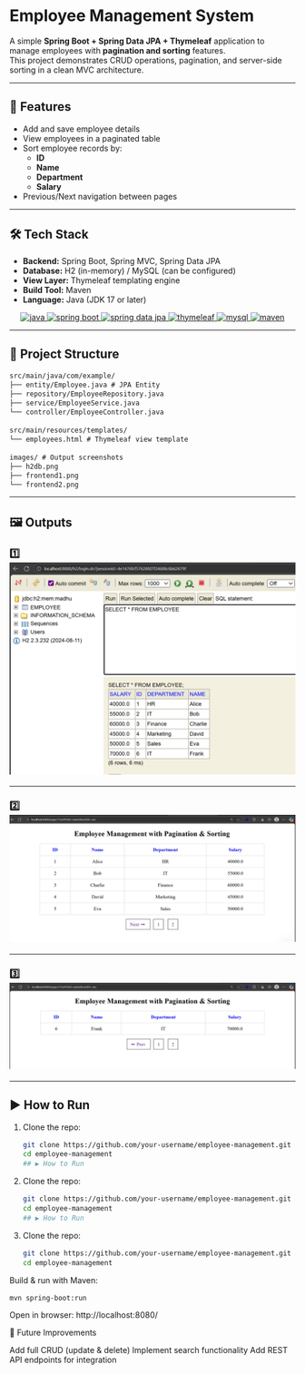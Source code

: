 # Employee Management System

A simple **Spring Boot + Spring Data JPA + Thymeleaf** application to manage employees with **pagination and sorting** features.  
This project demonstrates CRUD operations, pagination, and server-side sorting in a clean MVC architecture.

---

## 🚀 Features
- Add and save employee details
- View employees in a paginated table
- Sort employee records by:
  - **ID**
  - **Name**
  - **Department**
  - **Salary**
- Previous/Next navigation between pages

---

## 🛠️ Tech Stack
- **Backend:** Spring Boot, Spring MVC, Spring Data JPA  
- **Database:** H2 (in-memory) / MySQL (can be configured)  
- **View Layer:** Thymeleaf templating engine  
- **Build Tool:** Maven  
- **Language:** Java (JDK 17 or later)  



<p align="center">
  <a href="https://www.java.com/" target="_blank">
    <img src="https://cdn.jsdelivr.net/gh/devicons/devicon/icons/java/java-original.svg" alt="java" width="60" height="60"/>
  </a>
  <a href="https://spring.io/projects/spring-boot" target="_blank">
    <img src="https://cdn.jsdelivr.net/gh/devicons/devicon/icons/spring/spring-original.svg" alt="spring boot" width="60" height="60"/>
  </a>
  <a href="https://spring.io/projects/spring-data-jpa" target="_blank">
    <img src="https://cdn.jsdelivr.net/gh/devicons/devicon/icons/spring/spring-original.svg" alt="spring data jpa" width="60" height="60"/>
  </a>
  <a href="https://www.thymeleaf.org/" target="_blank">
    <img src="https://github.com/simple-icons/simple-icons/blob/develop/icons/thymeleaf.svg" alt="thymeleaf" width="60" height="60"/>
  </a>
  <a href="https://www.mysql.com/" target="_blank">
    <img src="https://cdn.jsdelivr.net/gh/devicons/devicon/icons/mysql/mysql-original-wordmark.svg" alt="mysql" width="60" height="60"/>
  </a>
  <a href="https://maven.apache.org/" target="_blank">
    <img src="https://cdn.jsdelivr.net/gh/devicons/devicon/icons/maven/maven-original.svg" alt="maven" width="60" height="60"/>
  </a>
</p>

---

## 📂 Project Structure
```text
src/main/java/com/example/
├── entity/Employee.java # JPA Entity
├── repository/EmployeeRepository.java
├── service/EmployeeService.java
└── controller/EmployeeController.java

src/main/resources/templates/
└── employees.html # Thymeleaf view template

images/ # Output screenshots
├── h2db.png
├── frontend1.png
└── frontend2.png
```
---

## 🖼️ Outputs

### 1️⃣  ![Home Page](images/h2db.png)

---

### 2️⃣ ![Pagination](images/frontend1.png)

---

### 3️⃣ ![Sorting](images/frontend2.png)

---
## ▶️ How to Run
1. Clone the repo:
   ```bash
   git clone https://github.com/your-username/employee-management.git
   cd employee-management
   ## ▶️ How to Run
1. Clone the repo:
   ```bash
   git clone https://github.com/your-username/employee-management.git
   cd employee-management
   ## ▶️ How to Run
1. Clone the repo:
   ```bash
   git clone https://github.com/your-username/employee-management.git
   cd employee-management
   ```
Build & run with Maven:
```
mvn spring-boot:run
```
Open in browser: http://localhost:8080/

📌 Future Improvements

Add full CRUD (update & delete)
Implement search functionality
Add REST API endpoints for integration
